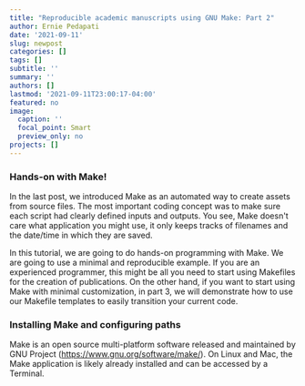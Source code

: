 ```yaml
---
title: "Reproducible academic manuscripts using GNU Make: Part 2"
author: Ernie Pedapati
date: '2021-09-11'
slug: newpost
categories: []
tags: []
subtitle: ''
summary: ''
authors: []
lastmod: '2021-09-11T23:00:17-04:00'
featured: no
image:
  caption: ''
  focal_point: Smart
  preview_only: no
projects: []
---
```

### Hands-on with Make!
In the last post, we introduced Make as an automated way to create assets from source files. The most important coding concept was to make sure each script had clearly defined inputs and outputs. You see, Make doesn't care what application you might use, it only keeps tracks of filenames and the date/time in which they are saved.

In this tutorial, we are going to do hands-on programming with Make. We are going to use a minimal and reproducible example. If you are an experienced programmer, this might be all you need to start using Makefiles for the creation of publications. On the other hand, if you want to start using Make with minimal customization, in part 3, we will demonstrate how to use our Makefile templates to easily transition your current code.

### Installing Make and configuring paths

Make is an open source multi-platform software released and maintained by GNU Project (https://www.gnu.org/software/make/). On Linux and Mac, the Make application is likely already installed and can be accessed by a Terminal. 



